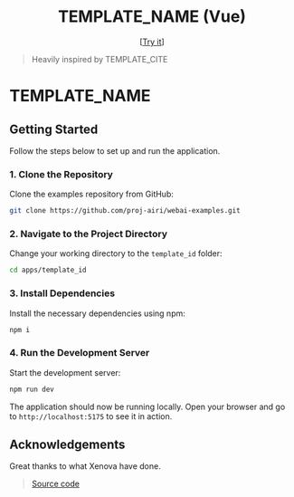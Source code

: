 <h1 align="center">TEMPLATE_NAME (Vue)</h1>

<p align="center">
  [<a href="https://template_id-vue.netlify.app/">Try it</a>]
</p>

> Heavily inspired by TEMPLATE_CITE

# TEMPLATE_NAME

## Getting Started

Follow the steps below to set up and run the application.

### 1. Clone the Repository

Clone the examples repository from GitHub:

```sh
git clone https://github.com/proj-airi/webai-examples.git
```

### 2. Navigate to the Project Directory

Change your working directory to the `template_id` folder:

```sh
cd apps/template_id
```

### 3. Install Dependencies

Install the necessary dependencies using npm:

```sh
npm i
```

### 4. Run the Development Server

Start the development server:

```sh
npm run dev
```

The application should now be running locally. Open your browser and go to `http://localhost:5175` to see it in action.

## Acknowledgements

Great thanks to what Xenova have done.

> [Source code](TEMPLATE_CITE)
